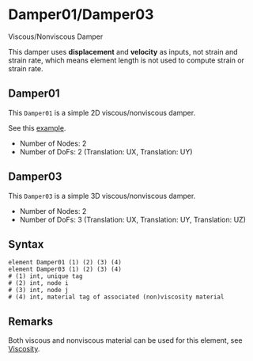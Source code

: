 # Damper01/Damper03

Viscous/Nonviscous Damper

This damper uses **displacement** and **velocity** as inputs, not strain and strain rate, which means element length is
not used to compute strain or strain rate.

## Damper01

This `Damper01` is a simple 2D viscous/nonviscous damper.

See this [example](../../../Example/Structural/Dynamics/dynamic-analysis-of-a-portal-frame.md).

* Number of Nodes: 2
* Number of DoFs: 2 (Translation: UX, Translation: UY)

## Damper03

This `Damper03` is a simple 3D viscous/nonviscous damper.

* Number of Nodes: 2
* Number of DoFs: 3 (Translation: UX, Translation: UY, Translation: UZ)

## Syntax

```
element Damper01 (1) (2) (3) (4)
element Damper03 (1) (2) (3) (4)
# (1) int, unique tag
# (2) int, node i
# (3) int, node j
# (4) int, material tag of associated (non)viscosity material
```

## Remarks

Both viscous and nonviscous material can be used for this element,
see [Viscosity](../../Material/Material1D/Viscosity/NonlinearViscosity.md).